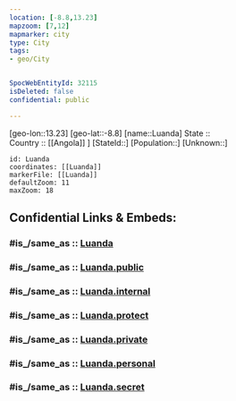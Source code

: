 ```yaml
---
location: [-8.8,13.23] 
mapzoom: [7,12] 
mapmarker: city 
type: City
tags:
- geo/City


SpocWebEntityId: 32115
isDeleted: false
confidential: public

---
```

[geo-lon::13.23] 
[geo-lat::-8.8] 
[name::Luanda] 
State ::  
Country :: [[Angola]] ] 
[StateId::] 
[Population::] 
[Unknown::] 


```leaflet
id: Luanda
coordinates: [[Luanda]] 
markerFile: [[Luanda]] 
defaultZoom: 11 
maxZoom: 18
```


## Confidential Links & Embeds: 

### #is_/same_as :: [Luanda](/_Standards/Earth/Continent/Africa/Africa~South/Angola/City/Luanda.md) 

### #is_/same_as :: [Luanda.public](/_public/Earth/Continent/Africa/Africa~South/Angola/City/Luanda.public.md) 

### #is_/same_as :: [Luanda.internal](/_internal/Earth/Continent/Africa/Africa~South/Angola/City/Luanda.internal.md) 

### #is_/same_as :: [Luanda.protect](/_protect/Earth/Continent/Africa/Africa~South/Angola/City/Luanda.protect.md) 

### #is_/same_as :: [Luanda.private](/_private/Earth/Continent/Africa/Africa~South/Angola/City/Luanda.private.md) 

### #is_/same_as :: [Luanda.personal](/_personal/Earth/Continent/Africa/Africa~South/Angola/City/Luanda.personal.md) 

### #is_/same_as :: [Luanda.secret](/_secret/Earth/Continent/Africa/Africa~South/Angola/City/Luanda.secret.md)

